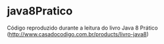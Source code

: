 # java8Pratico
Código reproduzido durante a leitura do livro Java 8 Prático (http://www.casadocodigo.com.br/products/livro-java8)
